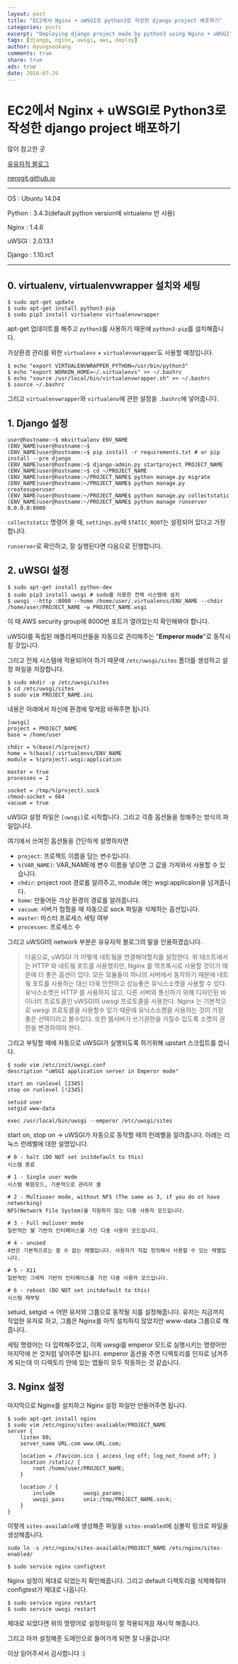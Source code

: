 ```yaml
---
layout: post
title: "EC2에서 Nginx + uWSGI로 python3로 작성한 django project 배포하기"
categories: posts
excerpt: "Deploying django project made by python3 using Nginx + uWSGI"
tags: [django, nginx, uwsgi, aws, deploy]
author: myungseokang
comments: true
share: true
ads: true
date: 2016-07-29
---
```


# EC2에서 Nginx + uWSGI로 Python3로 작성한 django project 배포하기

많이 참고한 곳

[유유자적 블로그](http://jeongyoungho80.blogspot.kr/2015/06/1404-django-uwsgi-nginx.html)

[nerogit.github.io](http://nerogit.github.io/2016/02/23/python3-django-nginx-uwsgi-deploy/)

--------------------------------------------------------------

OS     : Ubuntu 14.04

Python : 3.4.3(default python version에 virtualenv 만 사용)

Nginx  : 1.4.6

uWSGI  : 2.0.13.1

Django : 1.10.rc1

--------------------------------------------------------------


## 0. virtualenv, virtualenvwrapper 설치와 세팅

```shell
$ sudo apt-get update
$ sudo apt-get install python3-pip
$ sudo pip3 install virtualenv virtualenvwrapper
```

apt-get 업데이트를 해주고 `python3`를 사용하기 때문에 `python3-pip`를 설치해줍니다.

가상환경 관리를 위한 `virtualenv` + `virtualenvwrapper`도 사용할 예정입니다.

```shell
$ echo "export VIRTUALENVWRAPPER_PYTHON=/usr/bin/python3"
$ echo "export WORKON_HOME=~/.virtualenvs" >> ~/.bashrc
$ echo "source /usr/local/bin/virtualenvwrapper.sh" >> ~/.bashrc
$ source ~/.bashrc
```

그리고 `virtualenvwrapper`와 `virtualenv`에 관한 설정을 `.bashrc`에 넣어줍니다.


## 1. Django 설정

```shell
user@hostname:~$ mkvirtualenv ENV_NAME
(ENV_NAME)user@hostname:~$
(ENV_NAME)user@hostname:~$ pip install -r requirements.txt # or pip install --pre django
(ENV_NAME)user@hostname:~$ django-admin.py startproject PROJECT_NAME
(ENV_NAME)user@hostname:~$ cd ~/PROJECT_NAME
(ENV_NAME)user@hostname:~/PROJECT_NAME$ python manage.py migrate
(ENV_NAME)user@hostname:~/PROJECT_NAME$ python manage.py createsuperuser
(ENV_NAME)user@hostname:~/PROJECT_NAME$ python manage.py collectstatic
(ENV_NAME)user@hostname:~/PROJECT_NAME$ python manage runserver 0.0.0.0:8000
```

`collectstatic` 명령어 쓸 때, `settings.py`에 `STATIC_ROOT`는 설정되어 있다고 가정합니다.

`runserver`로 확인하고, 잘 실행된다면 다음으로 진행합니다.

## 2. uWSGI 설정

```shell
$ sudo apt-get install python-dev
$ sudo pip3 install uwsgi # sudo를 이용한 전체 시스템에 설치
$ uwsgi --http :8000 --home /home/user/.virtualenvs/ENV_NAME --chdir /home/user/PROJECT_NAME -w PROJECT_NAME.wsgi
```

이 때 AWS security group에 8000번 포트가 열려있는지 확인해봐야 합니다.

uWSGI를 독립된 애플리케이션들을 자동으로 관리해주는 "**Emperor mode**"로 동작시킬 것입니다.

그리고 전체 시스템에 적용되어야 하기 때문에 `/etc/uwsgi/sites` 폴더를 생성하고 설정 파일을 저장합니다.

```shell
$ sudo mkdir -p /etc/uwsgi/sites
$ cd /etc/uwsgi/sites
$ sudo vim PROJECT_NAME.ini
```

내용은 아래에서 자신에 환경에 맞게끔 바꿔주면 됩니다.

```
[uwsgi]
project = PROJECT_NAME
base = /home/user

chdir = %(base)/%(project)
home = %(base)/.virtualenvs/ENV_NAME
module = %(project).wsgi:application

master = true
processes = 2

socket = /tmp/%(project).sock
chmod-socket = 664
vacuum = true
```

uWSGI 설정 파일은 `[uwsgi]`로 시작합니다.
그리고 각종 옵션들을 정해주는 방식의 파일입니다.

여기에서 쓰여진 옵션들을 간단하게 설명하자면

- `project`: 프로젝트 이름을 담는 변수입니다.
- `%(VAR_NAME)`: VAR_NAME에 변수 이름을 넣으면 그 값을 가져와서 사용할 수 있습니다.
- `chdir`: project root 경로를 알려주고, module 에는 wsgi:applicaion을 넘겨줍니다.
- `home`: 만들어둔 가상 환경의 경로를 알려줍니다.
- `vacuum`: 서버가 멈췄을 때 자동으로 sock 파일을 삭제하는 옵션입니다.
- `master`: 마스터 프로세스 세팅 여부
- `processes`: 프로세스 수

그리고 uWSGI의 network 부분은 유유자적 블로그의 말을 인용하겠습니다.

> 다음으로, uWSGI 가 어떻게 네트웤을 연결해야할지를 설정한다. 위 테스트에서는 HTTP 와 네트웤 포트를 사용했지만, Nginx 를 역프록시로 사용할 것이기 때문에 더 좋은 옵션이 있다. 모든 모듈들이 하나의 서버에서 동작하기 때문에 네트웤 포트를 사용하는 대신 더욱 안전하고 성능좋은 유닉스소켓을 사용할 수 있다. 유닉스소켓은 HTTP 를 사용하지 않고, 다른 서버와 통신하기 위해 디자인된  바이너리 프로토콜인 uWSGI의 uwsgi 프로토콜을 사용한다. Nginx 는 기본적으로 uwsgi 프로토콜을 사용할수 있기 때문에 유닉스소켓을 사용하는 것이 가장 좋은 선택이라고 볼수있다. 또한 웹서버가 쓰기권한을 가질수 있도록 소켓의 권한을 변경하여야 한다.

그리고 부팅할 때에 자동으로 uWSGI가 실행되도록 하기위해 upstart 스크립트를 씁니다.

```
$ sudo vim /etc/init/uwsgi.conf
description "uWSGI application server in Emperor mode"

start on runlevel [2345]
stop on runlevel [!2345]

setuid user
setgid www-data

exec /usr/local/bin/uwsgi --emperor /etc/uwsgi/sites
```

start on, stop on -> uWSGI가 자동으로 동작할 때의 런레벨을 알려줍니다.
아래는 리눅스 런레벨에 대한 설명입니다.

```
# 0 - halt (DO NOT set initdefault to this)
시스템 종료

# 1 - Single user mode
시스템 복원모드, 기본적으로 관리자 셸

# 2 - Multiuser mode, without NFS (The same as 3, if you do ot have networking)
NFS(Network File System)을 지원하지 않는 다중 사용자 모드입니다.

# 3 - Full muliuser mode
일반적인 쉘 기반의 인터페이스를 가진 다중 사용자 모드입니다.

# 4 - unused
4번은 기본적으로는 쓸 수 없는 레벨입니다. 사용자가 직접 정의해서 사용할 수 있는 레벨입니다.

# 5 - X11
일반적인 그래픽 기반의 인터페이스를 가진 다중 사용자 모드입니다.

# 6 - reboot (DO NOT set initdefault to this)
시스템 재부팅
```

setuid, setgid -> 어떤 유저와 그룹으로 동작될 지를 설정해줍니다.
유저는 지금까지 작업한 유저로 하고, 그룹은 Nginx를 아직 설치하지 않았지만 www-data 그룹으로 해줍니다.

세팅 명령어는 다 입력해주었고, 이제 uwsgi를 emperor 모드로 실행시키는 명령어만 마지막에 쓴 것처럼 넣어주면 됩니다.
emperor 옵션을 주면 디렉토리를 인자로 넘겨주게 되는데 이 디렉토리 안에 있는 앱들이 모두 작동하는 것 같습니다.


## 3. Nginx 설정

마지막으로 Nginx를 설치하고 Nginx 설정 파일만 만들어주면 됩니다.

```
$ sudo apt-get install nginx
$ sudo vim /etc/nginx/sites-avaliable/PROJECT_NAME
server {
    listen 80;
    server_name URL.com www.URL.com;

    location = /favicon.ico { access_log off; log_not_found off; }
    location /static/ {
        root /home/user/PROJECT_NAME;
    }

    location / {
        include         uwsgi_params;
        uwsgi_pass      unix:/tmp/PROJECT_NAME.sock;
    }
}
```

이렇게 `sites-available`에 생성해준 파일을 `sites-enabled`에 심볼릭 링크로 파일을 생성해줍니다.

```shell
sudo ln -s /etc/nginx/sites-available/PROJECT_NAME /etc/nginx/sites-enabled/
```

```shell
$ sudo service nginx configtest
```

Nginx 설정이 제대로 되었는지 확인해줍니다.
그리고 default 디렉토리를 삭제해줘야 configtest가 제대로 나옵니다.

```shell
$ sudo service nginx restart
$ sudo service uwsgi restart
```

제대로 되었다면 위의 명령어로 설정파일이 잘 적용되게끔 재시작 해줍니다.

그리고 아까 설정해준 도메인으로 들어가게 되면 잘 나올겁니다!

이상 읽어주셔서 감사합니다 :)

